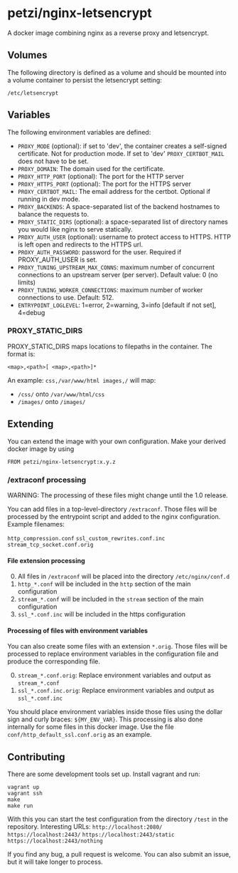 # petzi/nginx-letsencrypt

A docker image combining nginx as a reverse proxy and letsencrypt.

## Volumes

The following directory is defined as a volume and should be mounted into a volume container to persist the letsencrypt setting:

`/etc/letsencrypt`

## Variables

The following environment variables are defined:

* `PROXY_MODE` (optional): if set to 'dev', the container creates a self-signed certificate. Not for production mode. If set to 'dev' `PROXY_CERTBOT_MAIL` does not have to be set.
* `PROXY_DOMAIN`: The domain used for the certificate.
* `PROXY_HTTP_PORT` (optional): The port for the HTTP server
* `PROXY_HTTPS_PORT` (optional): The port for the HTTPS server
* `PROXY_CERTBOT_MAIL`: The email address for the certbot. Optional if running in dev mode.
* `PROXY_BACKENDS`: A space-separated list of the backend hostnames to balance the requests to.
* `PROXY_STATIC_DIRS` (optional): a space-separated list of directory names you would like nginx to serve statically.
* `PROXY_AUTH_USER` (optional): username to protect access to HTTPS. HTTP is left open and redirects to the HTTPS url.
* `PROXY_AUTH_PASSWORD`: password for the user. Required if PROXY\_AUTH\_USER is set.
* `PROXY_TUNING_UPSTREAM_MAX_CONNS`: maximum number of concurrent connections to an upstream server (per server). Default value: 0 (no limits)
* `PROXY_TUNING_WORKER_CONNECTIONS`: maximum number of worker connections to use. Default: 512.
* `ENTRYPOINT_LOGLEVEL`: 1=error, 2=warning, 3=info [default if not set], 4=debug

### PROXY\_STATIC\_DIRS

PROXY\_STATIC\_DIRS maps locations to filepaths in the container. The format is:

`<map>,<path>[ <map>,<path>]*`

An example: `css,/var/www/html images,/` will map:
* `/css/` onto `/var/www/html/css`
* `/images/` onto `/images/`

## Extending

You can extend the image with your own configuration. Make your derived docker image by using

`FROM petzi/nginx-letsencrypt:x.y.z`

### /extraconf processing

WARNING: The processing of these files might change until the 1.0 release.

You can add files in a top-level-directory `/extraconf`. Those files will be processed by the entrypoint script and added to the nginx configuration. Example filenames:

`http_compression.conf`
`ssl_custom_rewrites.conf.inc`
`stream_tcp_socket.conf.orig`

#### File extension processing

0. All files in `/extraconf` will be placed into the directory `/etc/nginx/conf.d`
0. `http_*.conf` will be included in the `http` section of the main configuration
0. `stream_*.conf` will be included in the `stream` section of the main configuration
0. `ssl_*.conf.inc` will be included in the https configuration

#### Processing of files with environment variables

You can also create some files with an extension `*.orig`. Those files will be processed to replace environment variables in the configuration file and produce the corresponding file.

0. `stream_*.conf.orig`: Replace environment variables and output as `stream_*.conf`
0. `ssl_*.conf.inc.orig`: Replace environment variables and output as `ssl_*.conf.inc`

You should place environment variables inside those files using the dollar sign and curly braces:
`${MY_ENV_VAR}`. This processing is also done internally for some files in this docker image. Use the file `conf/http_default_ssl.conf.orig` as an example.

## Contributing

There are some development tools set up. Install vagrant and run:

```
vagrant up
vagrant ssh
make
make run
```
With this you can start the test configuration from the directory `/test` in the repository. Interesting URLs:
`http://localhost:2080/`
`https://localhost:2443/`
`https://localhost:2443/static`
`https://localhost:2443/nothing`

If you find any bug, a pull request is welcome. You can also submit an issue, but it will take longer to process.
